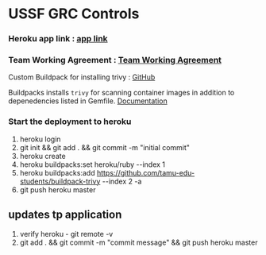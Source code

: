 # USSF GRC Controls

### Heroku app link : [app link](https://csce606-ussf-d5f4faa6ca5f.herokuapp.com/)

### Team Working Agreement : [Team Working Agreement](documentation/Fall2024/TeamWorkingAgreement.md)


Custom Buildpack for installing trivy : [GitHub](https://github.com/tamu-edu-students/buildpack-trivy) 

Buildpacks installs `trivy` for scanning container images in addition to depenedencies listed in Gemfile. [Documentation]()
### Start the deployment to heroku 

1. heroku login 
2. git init && git add . && git commit -m "initial commit"
3. heroku create <app-name>
4. heroku buildpacks:set heroku/ruby --index 1 <app-name>
5. heroku buildpacks:add https://github.com/tamu-edu-students/buildpack-trivy --index 2  -a <app-name>
6. git push heroku master

## updates tp application 

1. verify heroku - git remote -v 
2. git add . && git commit -m "commit message" && git push heroku master 



